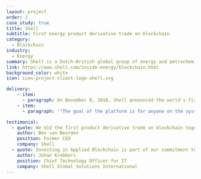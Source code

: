 ```yaml
---
layout: project
order: 2
case_study: true
title: Shell
subtitle: First energy product derivative trade on blockchain
category:
  - Blockchain
industry:
  - Energy
summary: Shell is a Dutch-British global group of energy and petrochemical companies.
link: https://www.shell.com/inside-energy/blockchain.html
background_color: white
icon: icon-project-client-logo-shell.svg

delivery:
    - item:
      - paragraph: On November 8, 2018, Shell announced the world's first oil product derivatives trade using blockchain technology developed with Applied Blockchain. The technology is currently being used within Shell, allowing the company’s various businesses to trade by seeing real time prices from its trading teams.
    - item:
      - paragraph: '"The goal of the platform is for anyone on the system to be able to look at a particular energy product at any time and understand where it is being traded and at what price. This will allow trades to be executed more quickly and efficiently to manage their business needs and exposures as required" says Martin Ireland, GM Price Risk Management at Shell.'

testimonial:
  - quote: We did the first product derivative trade on blockchain together with our partner Applied Blockchain
    author: Ben van Beurden
    position: Former CEO
    company: Shell
  - quote: Investing in Applied Blockchain is part of our commitment to use digitalisation to create value in our core business and develop new business models.
    author: Johan Krebbers
    position: Chief Technology Officer for IT
    company: Shell Global Solutions International
---
```


